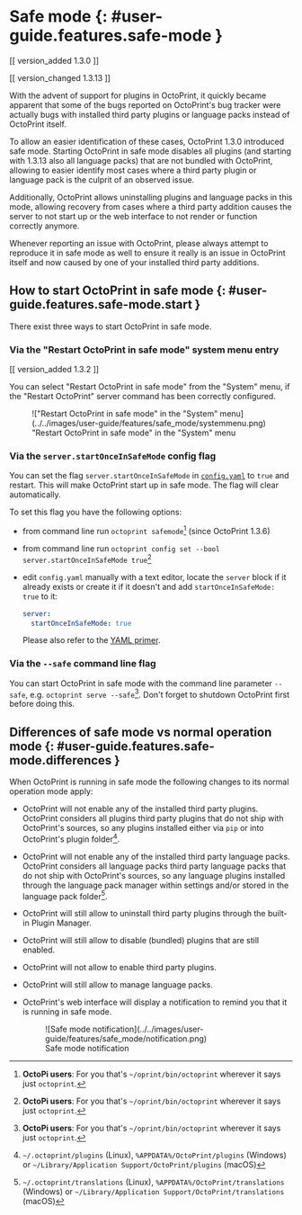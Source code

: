# Safe mode {: #user-guide.features.safe-mode }

[[ version_added 1.3.0 ]]

[[ version_changed 1.3.13 ]]

With the advent of support for plugins in OctoPrint, it quickly became apparent that some of the bugs
reported on OctoPrint's bug tracker were actually bugs with installed third party plugins or language
packs instead of OctoPrint itself.

To allow an easier identification of these cases, OctoPrint 1.3.0 introduced safe mode. Starting
OctoPrint in safe mode disables all plugins (and starting with 1.3.13 also all language packs) that are
not bundled with OctoPrint, allowing to easier identify most cases where a third party plugin or language
pack is the culprit of an observed issue.

Additionally, OctoPrint allows uninstalling plugins and language packs in this mode, allowing recovery
from cases where a third party addition causes the server to not start up or the web interface to not
render or function correctly anymore.

Whenever reporting an issue with OctoPrint, please always attempt to reproduce it in safe mode as well to
ensure it really is an issue in OctoPrint itself and now caused by one of your installed third party additions.

## How to start OctoPrint in safe mode {: #user-guide.features.safe-mode.start }

There exist three ways to start OctoPrint in safe mode.

### Via the "Restart OctoPrint in safe mode" system menu entry

[[ version_added 1.3.2 ]]

You can select "Restart OctoPrint in safe mode" from the "System" menu, if the "Restart 
OctoPrint" server command has been correctly configured.

<figure markdown>
  !["Restart OctoPrint in safe mode" in the "System" menu](../../images/user-guide/features/safe_mode/systemmenu.png)
  <figcaption>"Restart OctoPrint in safe mode" in the "System" menu</figcaption>
</figure>

### Via the `server.startOnceInSafeMode` config flag

You can set the flag `server.startOnceInSafeMode` in [`config.yaml`](../configuration/config_yaml)
to `true` and restart. This will make OctoPrint start up in safe mode. The flag will clear
automatically.

To set this flag you have the following options:

  * from command line run `octoprint safemode`[^octopi] (since OctoPrint 1.3.6)

  * from command line run `octoprint config set --bool server.startOnceInSafeMode true`[^octopi]

  * edit `config.yaml` manually with a text editor, locate the `server` block if it already exists or create it
    if it doesn't and add `startOnceInSafeMode: true` to it:

    ``` yaml
    server:
      startOnceInSafeMode: true
    ```

    Please also refer to the [YAML primer](../configuration/yaml).

### Via the `--safe` command line flag

You can start OctoPrint in safe mode with the command line parameter `--safe`, e.g. `octoprint serve --safe`[^octopi]. 
Don't forget to shutdown OctoPrint first before doing this.

## Differences of safe mode vs normal operation mode {: #user-guide.features.safe-mode.differences }

When OctoPrint is running in safe mode the following changes to its normal operation mode apply:

  * OctoPrint will not enable any of the installed third party plugins. OctoPrint considers all plugins third
    party plugins that do not ship with OctoPrint's sources, so any plugins installed either via `pip` or
    into OctoPrint's plugin folder[^plugins].
  * OctoPrint will not enable any of the installed third party language packs. OctoPrint considers all language packs
    third party language packs that do not ship with OctoPrint's sources, so any language plugins installed
    through the language pack manager within settings and/or stored in the language pack folder[^lpack].
  * OctoPrint will still allow to uninstall third party plugins through the built-in Plugin Manager.
  * OctoPrint will still allow to disable (bundled) plugins that are still enabled.
  * OctoPrint will not allow to enable third party plugins.
  * OctoPrint will still allow to manage language packs.
  * OctoPrint's web interface will display a notification to remind you that it is running in
    safe mode.

    <figure markdown>
      ![Safe mode notification](../../images/user-guide/features/safe_mode/notification.png)
      <figcaption>Safe mode notification</figcaption>
    </figure>

[^octopi]: **OctoPi users**: For you that's `~/oprint/bin/octoprint` wherever it says just `octoprint`.
[^plugins]: `~/.octoprint/plugins` (Linux), `%APPDATA%/OctoPrint/plugins` (Windows) or
    `~/Library/Application Support/OctoPrint/plugins` (macOS)
[^lpack]: `~/.octoprint/translations` (Linux), `%APPDATA%/OctoPrint/translations` (Windows) or
    `~/Library/Application Support/OctoPrint/translations` (macOS)
